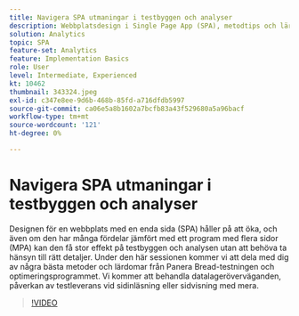 ```yaml
---
title: Navigera SPA utmaningar i testbyggen och analyser
description: Webbplatsdesign i Single Page App (SPA), metodtips och lärdomar från Panera Bread-testningen och optimeringsprogrammet. Vi ska ta upp datalageröverväganden, påverkan av testleverans vid sidinläsning eller sidvisning
solution: Analytics
topic: SPA
feature-set: Analytics
feature: Implementation Basics
role: User
level: Intermediate, Experienced
kt: 10462
thumbnail: 343324.jpeg
exl-id: c347e8ee-9d6b-468b-85fd-a716dfdb5997
source-git-commit: ca06e5a8b1602a7bcfb83a43f529680a5a96bacf
workflow-type: tm+mt
source-wordcount: '121'
ht-degree: 0%

---
```


# Navigera SPA utmaningar i testbyggen och analyser

Designen för en webbplats med en enda sida (SPA) håller på att öka, och även om den har många fördelar jämfört med ett program med flera sidor (MPA) kan den få stor effekt på testbyggen och analysen utan att behöva ta hänsyn till rätt detaljer. Under den här sessionen kommer vi att dela med dig av några bästa metoder och lärdomar från Panera Bread-testningen och optimeringsprogrammet. Vi kommer att behandla datalageröverväganden, påverkan av testleverans vid sidinläsning eller sidvisning med mera.

>[!VIDEO](https://video.tv.adobe.com/v/343324/?quality=12&learn=on)
